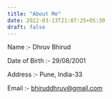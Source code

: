 ```yaml
---
title: "About Me"
date: 2022-03-13T21:07:25+05:30
draft: false
---
```

Name :- Dhruv Bhirud

Date of Birth :- 29/08/2001

Address :- Pune, India-33

Email :- bhiruddhruv@gmail.com